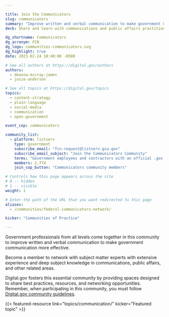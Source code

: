 ```yaml
---

title: Join the Communicators
slug: communicators
summary: "Improve written and verbal communication to make government more effective."
deck: Share and learn with communications and public affairs practitioners.

dg_shortname: Communicators
dg_acronym: FCN
dg_logo: communities-communicators.svg
dg_highlight: true
date: 2021-02-24 18:49:00 -0500

# See all authors at https://digital.gov/authors
authors:
  - deanna-mccray-james
  - josie-anderson

# See all topics at https://digital.gov/topics
topics:
  - content-strategy
  - plain-language
  - social-media
  - communication
  - open-government

event_cop: communicators

community_list:
  - platform: listserv
    type: government
    subscribe_email: "fcn-request@listserv.gsa.gov"
    subscribe_email_subject: "Join the Communicators Community"
    terms: "Government employees and contractors with an official .gov or .mil email are eligible to join."
    members: 2,774
    join_cop_button: "Communicators community members"

# Controls how this page appears across the site
# 0 -- hidden
# 1 -- visible
weight: 1

# Enter the path of the URL that you want redirected to this page
aliases:
  - /communities/federal-communicators-network/

kicker: "Communities of Practice"

---
```


Government professionals from all levels come together in this community to improve written and verbal communication to make government communication more effective.

Become a member to network with subject matter experts with extensive experience and deep subject knowledge in communications, public affairs, and other related areas.

Digital.gov fosters this essential community by providing spaces designed to share best practices, resources, and networking opportunities. Remember, when participating in this community, you must follow [Digital.gov community guidelines](https://digital.gov/communities/community-guidelines/).

{{< featured-resource link="topics/communication/" kicker="Featured topic" >}}
